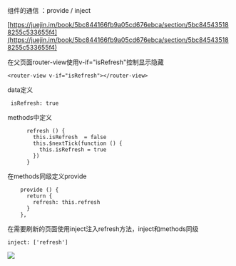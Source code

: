 组件的通信 ：provide / inject

[https://juejin.im/book/5bc844166fb9a05cd676ebca/section/5bc845435188255c533655f4](https://juejin.im/book/5bc844166fb9a05cd676ebca/section/5bc845435188255c533655f4)

在父页面router-view使用v-if="isRefresh"控制显示隐藏

```
<router-view v-if="isRefresh"></router-view>
```

data定义

```
 isRefresh: true
```

methods中定义

```
      refresh () {
        this.isRefresh  = false
        this.$nextTick(function () {
          this.isRefresh = true
        })
      }
```

在methods同级定义provide

```
    provide () {
      return {
        refresh: this.refresh
      }
    },
```

在需要刷新的页面使用inject注入refresh方法，inject和methods同级

```
inject: ['refresh']
```

![](file:///C:\Users\wang\AppData\Roaming\Tencent\Users\1098803106\QQ\WinTemp\RichOle\48T6U~CWR]N[JBF~0%286{C]H.png)



